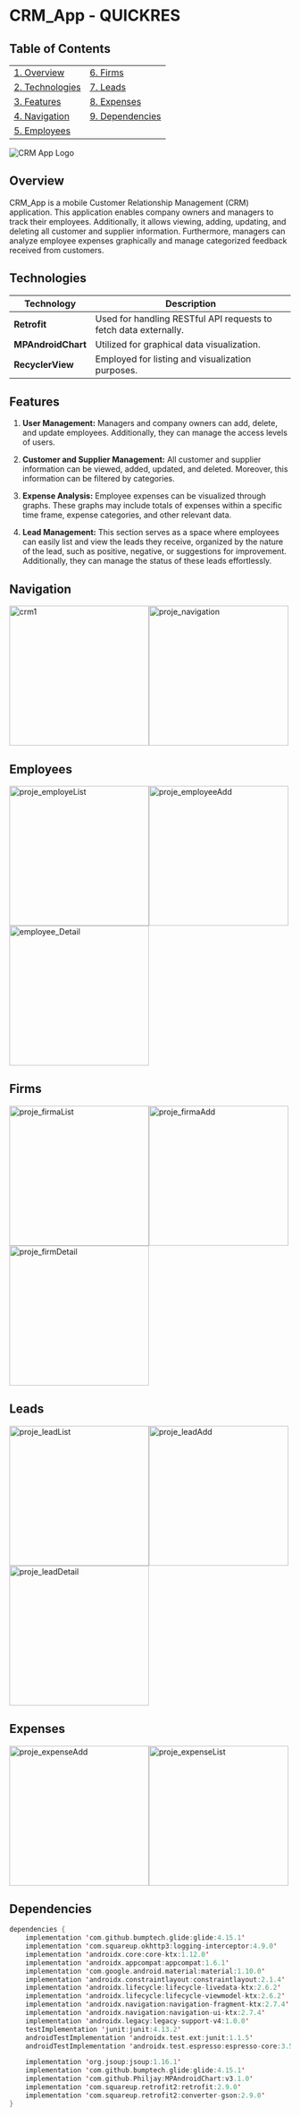 # CRM_App - QUICKRES

## Table of Contents
|   |   |
|---|---|
| [1. Overview](#overview) | [6. Firms](#firms) |
| [2. Technologies](#technologies) | [7. Leads](#leads) |
| [3. Features](#features) | [8. Expenses](#expenses) |
| [4. Navigation](#navigation) | [9. Dependencies](#dependencies) |
| [5. Employees](#employees) |



<div style="display: flex; flex-wrap: wrap;">
    <img src="https://github.com/akinemreyazici/CRM_App/assets/116732291/1151c3c3-e2ef-4a01-96de-f0a98c003587" alt="CRM App Logo">
</div>

## Overview

CRM_App is a mobile Customer Relationship Management (CRM) application. This application enables company owners and managers to track their employees. Additionally, it allows viewing, adding, updating, and deleting all customer and supplier information. Furthermore, managers can analyze employee expenses graphically and manage categorized feedback received from customers.

## Technologies

| Technology | Description |
|------------|-------------|
| **Retrofit** | Used for handling RESTful API requests to fetch data externally. |
| **MPAndroidChart** | Utilized for graphical data visualization. |
| **RecyclerView** | Employed for listing and visualization purposes. |

## Features

1. **User Management:** Managers and company owners can add, delete, and update employees. Additionally, they can manage the access levels of users.

2. **Customer and Supplier Management:** All customer and supplier information can be viewed, added, updated, and deleted. Moreover, this information can be filtered by categories.

3. **Expense Analysis:** Employee expenses can be visualized through graphs. These graphs may include totals of expenses within a specific time frame, expense categories, and other relevant data.

4. **Lead Management:** This section serves as a space where employees can easily list and view the leads they receive, organized by the nature of the lead, such as positive, negative, or suggestions for improvement. Additionally, they can manage the status of these leads effortlessly.


## Navigation


<div style="display: flex; flex-wrap: wrap;">
    <img width="250" alt="crm1" src="https://github.com/akinemreyazici/CRM_App/assets/116732291/a48a9d49-9415-4772-bbcd-6545e4e359c8">
    <img width="250" alt="proje_navigation" src="https://github.com/akinemreyazici/CRM_App/assets/116732291/2177da7e-cb95-41f7-9111-9be73f53e167">
</div>

## Employees

<div style="display: flex; flex-wrap: wrap;">
    <img width="250" alt="proje_employeList" src="https://github.com/akinemreyazici/CRM_App/assets/116732291/9ec60eb6-9372-4fb4-b6d3-190d028c7b54">
    <img width="250" alt="proje_employeeAdd" src="https://github.com/akinemreyazici/CRM_App/assets/116732291/19e7cda2-965c-481e-9839-24a01ccf1ce8">
    <img width="250" alt="employee_Detail" src="https://github.com/akinemreyazici/CRM_App/assets/116732291/97c2096f-da58-4d8c-81c6-b11ae8f7b75b">
</div>

## Firms

<div style="display: flex; flex-wrap: wrap;">
    <img width="250" alt="proje_firmaList" src="https://github.com/akinemreyazici/CRM_App/assets/116732291/a24de947-08e1-49f5-83e1-e1366e670e25">
    <img width="250" alt="proje_firmaAdd" src="https://github.com/akinemreyazici/CRM_App/assets/116732291/d1841370-9331-4511-a67c-40d874c2db14">
    <img width="250" alt="proje_firmDetail" src="https://github.com/akinemreyazici/CRM_App/assets/116732291/486e342a-9b16-4aae-a689-a4dcb426af44">
</div>

## Leads

<div style="display: flex; flex-wrap: wrap;">
    <img width="250" alt="proje_leadList" src="https://github.com/akinemreyazici/CRM_App/assets/116732291/64e39152-9119-4e6c-98af-f64e46bd1e3c">
    <img width="250" alt="proje_leadAdd" src="https://github.com/akinemreyazici/CRM_App/assets/116732291/74ae8af6-e253-4e63-90be-de9344df035b">
    <img width="250" alt="proje_leadDetail" src="https://github.com/akinemreyazici/CRM_App/assets/116732291/1dbe4b52-32d5-449b-bea9-02ebe2c1f7a0">
</div>

## Expenses

<div style="display: flex; flex-wrap: wrap;">
    <img width="250" alt="proje_expenseAdd" src="https://github.com/akinemreyazici/CRM_App/assets/116732291/caf24cef-2049-4cae-97b3-b98b0df4ed13">
    <img width="250" alt="proje_expenseList" src="https://github.com/akinemreyazici/CRM_App/assets/116732291/7938cc4a-e7f0-4bb0-90bc-c6ada15efd2a">
</div>

## Dependencies

```kotlin
dependencies {
    implementation 'com.github.bumptech.glide:glide:4.15.1'
    implementation 'com.squareup.okhttp3:logging-interceptor:4.9.0'
    implementation 'androidx.core:core-ktx:1.12.0'
    implementation 'androidx.appcompat:appcompat:1.6.1'
    implementation 'com.google.android.material:material:1.10.0'
    implementation 'androidx.constraintlayout:constraintlayout:2.1.4'
    implementation 'androidx.lifecycle:lifecycle-livedata-ktx:2.6.2'
    implementation 'androidx.lifecycle:lifecycle-viewmodel-ktx:2.6.2'
    implementation 'androidx.navigation:navigation-fragment-ktx:2.7.4'
    implementation 'androidx.navigation:navigation-ui-ktx:2.7.4'
    implementation 'androidx.legacy:legacy-support-v4:1.0.0'
    testImplementation 'junit:junit:4.13.2'
    androidTestImplementation 'androidx.test.ext:junit:1.1.5'
    androidTestImplementation 'androidx.test.espresso:espresso-core:3.5.1'

    implementation 'org.jsoup:jsoup:1.16.1'
    implementation 'com.github.bumptech.glide:glide:4.15.1'
    implementation 'com.github.Philjay:MPAndroidChart:v3.1.0'
    implementation 'com.squareup.retrofit2:retrofit:2.9.0'
    implementation 'com.squareup.retrofit2:converter-gson:2.9.0'
}
```
